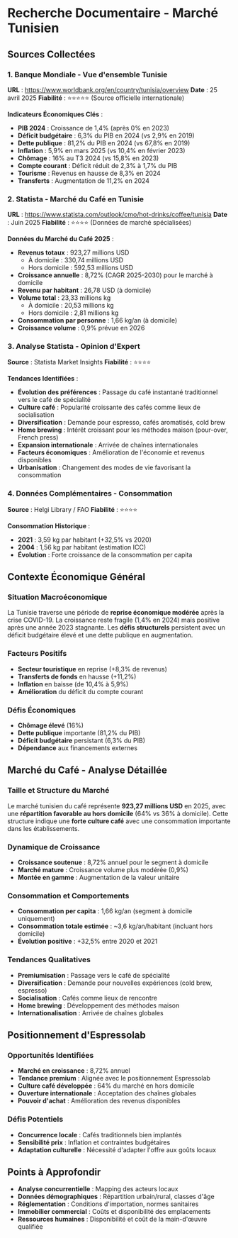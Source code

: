 # Recherche Documentaire - Marché Tunisien

## Sources Collectées

### 1. Banque Mondiale - Vue d'ensemble Tunisie
**URL** : https://www.worldbank.org/en/country/tunisia/overview
**Date** : 25 avril 2025
**Fiabilité** : ⭐⭐⭐⭐⭐ (Source officielle internationale)

**Indicateurs Économiques Clés** :
- **PIB 2024** : Croissance de 1,4% (après 0% en 2023)
- **Déficit budgétaire** : 6,3% du PIB en 2024 (vs 2,9% en 2019)
- **Dette publique** : 81,2% du PIB en 2024 (vs 67,8% en 2019)
- **Inflation** : 5,9% en mars 2025 (vs 10,4% en février 2023)
- **Chômage** : 16% au T3 2024 (vs 15,8% en 2023)
- **Compte courant** : Déficit réduit de 2,3% à 1,7% du PIB
- **Tourisme** : Revenus en hausse de 8,3% en 2024
- **Transferts** : Augmentation de 11,2% en 2024

### 2. Statista - Marché du Café en Tunisie
**URL** : https://www.statista.com/outlook/cmo/hot-drinks/coffee/tunisia
**Date** : Juin 2025
**Fiabilité** : ⭐⭐⭐⭐ (Données de marché spécialisées)

**Données du Marché du Café 2025** :
- **Revenus totaux** : 923,27 millions USD
  - À domicile : 330,74 millions USD
  - Hors domicile : 592,53 millions USD
- **Croissance annuelle** : 8,72% (CAGR 2025-2030) pour le marché à domicile
- **Revenu par habitant** : 26,78 USD (à domicile)
- **Volume total** : 23,33 millions kg
  - À domicile : 20,53 millions kg
  - Hors domicile : 2,81 millions kg
- **Consommation par personne** : 1,66 kg/an (à domicile)
- **Croissance volume** : 0,9% prévue en 2026

### 3. Analyse Statista - Opinion d'Expert
**Source** : Statista Market Insights
**Fiabilité** : ⭐⭐⭐⭐

**Tendances Identifiées** :
- **Évolution des préférences** : Passage du café instantané traditionnel vers le café de spécialité
- **Culture café** : Popularité croissante des cafés comme lieux de socialisation
- **Diversification** : Demande pour espresso, cafés aromatisés, cold brew
- **Home brewing** : Intérêt croissant pour les méthodes maison (pour-over, French press)
- **Expansion internationale** : Arrivée de chaînes internationales
- **Facteurs économiques** : Amélioration de l'économie et revenus disponibles
- **Urbanisation** : Changement des modes de vie favorisant la consommation

### 4. Données Complémentaires - Consommation
**Source** : Helgi Library / FAO
**Fiabilité** : ⭐⭐⭐⭐

**Consommation Historique** :
- **2021** : 3,59 kg par habitant (+32,5% vs 2020)
- **2004** : 1,56 kg par habitant (estimation ICC)
- **Évolution** : Forte croissance de la consommation per capita

## Contexte Économique Général

### Situation Macroéconomique
La Tunisie traverse une période de **reprise économique modérée** après la crise COVID-19. La croissance reste fragile (1,4% en 2024) mais positive après une année 2023 stagnante. Les **défis structurels** persistent avec un déficit budgétaire élevé et une dette publique en augmentation.

### Facteurs Positifs
- **Secteur touristique** en reprise (+8,3% de revenus)
- **Transferts de fonds** en hausse (+11,2%)
- **Inflation** en baisse (de 10,4% à 5,9%)
- **Amélioration** du déficit du compte courant

### Défis Économiques
- **Chômage élevé** (16%)
- **Dette publique** importante (81,2% du PIB)
- **Déficit budgétaire** persistant (6,3% du PIB)
- **Dépendance** aux financements externes

## Marché du Café - Analyse Détaillée

### Taille et Structure du Marché
Le marché tunisien du café représente **923,27 millions USD** en 2025, avec une **répartition favorable au hors domicile** (64% vs 36% à domicile). Cette structure indique une **forte culture café** avec une consommation importante dans les établissements.

### Dynamique de Croissance
- **Croissance soutenue** : 8,72% annuel pour le segment à domicile
- **Marché mature** : Croissance volume plus modérée (0,9%)
- **Montée en gamme** : Augmentation de la valeur unitaire

### Consommation et Comportements
- **Consommation per capita** : 1,66 kg/an (segment à domicile uniquement)
- **Consommation totale estimée** : ~3,6 kg/an/habitant (incluant hors domicile)
- **Évolution positive** : +32,5% entre 2020 et 2021

### Tendances Qualitatives
- **Premiumisation** : Passage vers le café de spécialité
- **Diversification** : Demande pour nouvelles expériences (cold brew, espresso)
- **Socialisation** : Cafés comme lieux de rencontre
- **Home brewing** : Développement des méthodes maison
- **Internationalisation** : Arrivée de chaînes globales

## Positionnement d'Espressolab

### Opportunités Identifiées
- **Marché en croissance** : 8,72% annuel
- **Tendance premium** : Alignée avec le positionnement Espressolab
- **Culture café développée** : 64% du marché en hors domicile
- **Ouverture internationale** : Acceptation des chaînes globales
- **Pouvoir d'achat** : Amélioration des revenus disponibles

### Défis Potentiels
- **Concurrence locale** : Cafés traditionnels bien implantés
- **Sensibilité prix** : Inflation et contraintes budgétaires
- **Adaptation culturelle** : Nécessité d'adapter l'offre aux goûts locaux

## Points à Approfondir
- **Analyse concurrentielle** : Mapping des acteurs locaux
- **Données démographiques** : Répartition urbain/rural, classes d'âge
- **Réglementation** : Conditions d'importation, normes sanitaires
- **Immobilier commercial** : Coûts et disponibilité des emplacements
- **Ressources humaines** : Disponibilité et coût de la main-d'œuvre qualifiée

